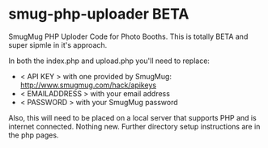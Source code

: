 # smug-php-uploader BETA
SmugMug PHP Uploder Code for Photo Booths. This is totally BETA and super sipmle in it's approach.

In both the index.php and upload.php you'll need to replace:
* < API KEY > with one provided by SmugMug: http://www.smugmug.com/hack/apikeys
* < EMAILADDRESS > with your email address
* < PASSWORD > with your SmugMug password
 
 Also, this will need to be placed on a local server that supports PHP and is internet connected. Nothing new. Further directory setup instructions are in the php pages.
